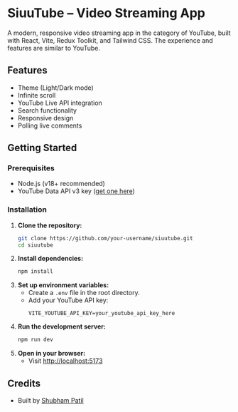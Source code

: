# SiuuTube – Video Streaming App

A modern, responsive video streaming app in the category of YouTube, built with React, Vite, Redux Toolkit, and Tailwind CSS. The experience and features are similar to YouTube.

## Features

- Theme (Light/Dark mode)
- Infinite scroll
- YouTube Live API integration
- Search functionality
- Responsive design
- Polling live comments

## Getting Started

### Prerequisites

- Node.js (v18+ recommended)
- YouTube Data API v3 key ([get one here](https://console.developers.google.com/))

### Installation

1. **Clone the repository:**
   ```bash
   git clone https://github.com/your-username/siuutube.git
   cd siuutube
   ```
2. **Install dependencies:**
   ```bash
   npm install
   ```
3. **Set up environment variables:**
   - Create a `.env` file in the root directory.
   - Add your YouTube API key:
     ```
     VITE_YOUTUBE_API_KEY=your_youtube_api_key_here
     ```
4. **Run the development server:**
   ```bash
   npm run dev
   ```
5. **Open in your browser:**
   - Visit [http://localhost:5173](http://localhost:5173)

## Credits

- Built by [Shubham Patil](https://shubhamspatil.vercel.app)
